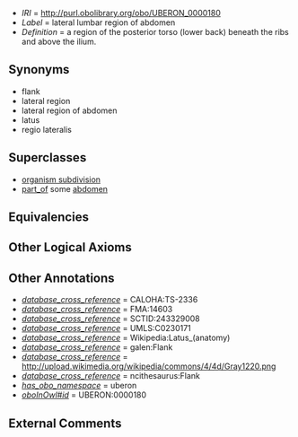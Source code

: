  * *IRI* = http://purl.obolibrary.org/obo/UBERON_0000180
 * *Label* = lateral lumbar region of abdomen
 * *Definition* = a region of the posterior torso (lower back) beneath the ribs and above the ilium.

## Synonyms

 * flank
 * lateral region
 * lateral region of abdomen
 * latus
 * regio lateralis

## Superclasses

 * [organism subdivision](../../UBERON/75/UBERON_0000475.md)
 * [part_of](../../BFO/50/BFO_0000050.md) some [abdomen](../../UBERON/16/UBERON_0000916.md)

## Equivalencies


## Other Logical Axioms


## Other Annotations

 * *[database_cross_reference](../../ef/oboInOwl#hasDbXref.md)* = CALOHA:TS-2336
 * *[database_cross_reference](../../ef/oboInOwl#hasDbXref.md)* = FMA:14603
 * *[database_cross_reference](../../ef/oboInOwl#hasDbXref.md)* = SCTID:243329008
 * *[database_cross_reference](../../ef/oboInOwl#hasDbXref.md)* = UMLS:C0230171
 * *[database_cross_reference](../../ef/oboInOwl#hasDbXref.md)* = Wikipedia:Latus_(anatomy)
 * *[database_cross_reference](../../ef/oboInOwl#hasDbXref.md)* = galen:Flank
 * *[database_cross_reference](../../ef/oboInOwl#hasDbXref.md)* = http://upload.wikimedia.org/wikipedia/commons/4/4d/Gray1220.png
 * *[database_cross_reference](../../ef/oboInOwl#hasDbXref.md)* = ncithesaurus:Flank
 * *[has_obo_namespace](../../ce/oboInOwl#hasOBONamespace.md)* = uberon
 * *[oboInOwl#id](../../id/oboInOwl#id.md)* = UBERON:0000180

## External Comments

